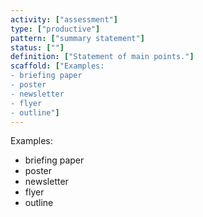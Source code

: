 ```yaml
---
activity: ["assessment"]
type: ["productive"]
pattern: ["summary statement"]
status: [""]
definition: ["Statement of main points."]
scaffold: ["Examples:
- briefing paper
- poster
- newsletter
- flyer
- outline"]
---
```


Examples:
- briefing paper
- poster
- newsletter
- flyer
- outline
